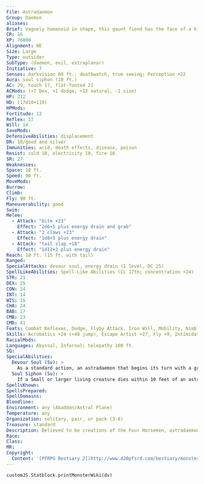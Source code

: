 ```yaml
---
File: Astradaemon
Group: Daemon
aliases: 
Brief: Vaguely humanoid in shape, this gaunt fiend has the face of a hideous fish and a body of lanky limbs and writhing tendrils.
CR: 16
XP: 76800
Alignment: NE
Size: Large
Type: outsider
SubType: (daemon, evil, extraplanar)
Initiative: 7
Senses: darkvision 60 ft., deathwatch, true seeing; Perception +22
Aura: soul siphon (10 ft.)
AC: 29, touch 17, flat-footed 21
ACMods: (+7 Dex, +1 dodge, +12 natural, -1 size)
HP: 212
HD: (17d10+119)
HPMods: 
Fortitude: 12
Reflex: 17
Will: 14
SaveMods: 
DefensiveAbilities: displacement
DR: 10/good and silver
Immunities: acid, death effects, disease, poison
Resist: cold 10, electricity 10, fire 10
SR: 27
Weaknesses: 
Space: 10 ft.
Speed: 90 ft.
MoveMods: 
Burrow: 
Climb: 
Fly: 90 ft.
Maneuverability: good
Swim: 
Melee: 
  - Attack: "bite +23"
    Effect: "2d6+5 plus energy drain and grab"
  - Attack: "2 claws +23"
    Effect: "1d8+5 plus energy drain"
  - Attack: "tail slap +18"
    Effect: "1d12+2 plus energy drain"
Reach: 10 ft. (15 ft. with tail)
Ranged: 
SpecialAttacks: devour soul, energy drain (1 level, DC 25)
SpellLikeAbilities: Spell-Like Abilities (CL 17th; concentration +24)  Constant-deathwatch, displacement, true seeing   At Will-enervation, fear (DC21), greater teleport (self plus 50 lbs. of objects only), vampiric touch   3/day-locate creature, plane shift (DC 24)   1/day-energy drain (DC 24), finger of death (DC 24), summon (level 6, 1d3 derghodaemons 50%)
STR: 21
DEX: 25
CON: 24
INT: 14
WIS: 15
CHA: 24
BAB: 17
CMB: 23
CMD: 41
Feats: Combat Reflexes, Dodge, Flyby Attack, Iron Will, Mobility, Nimble Moves, Power Attack, Spring Attack, Weapon Finesse
Skills: Acrobatics +24 (+48 jump), Escape Artist +27, Fly +9, Intimidate +27, Knowledge (planes) +22, Perception +22, Sense Motive +22, Stealth +23, Survival +22
RacialMods: 
Languages: Abyssal, Infernal; telepathy 100 ft.
SQ: 
SpecialAbilities:
  Devour Soul (Su): >
    As a standard action, an astradaemon that begins its turn with a grappled opponent can attempt to draw out and consume the soul of its victim, killing it instantly. This ability only works on living creatures, which may resist with a DC 25 Fortitude saving throw. The save is Constitution-based. For every 5 HD of the slain creature, the daemon gains a +1 profane bonus on attacks, saving throws, and checks for 24 hours. This ability does not consume all of the soul, and pieces of it still exist after the daemon completes its feast (enough to be able to resurrect the slain victim normally).
  Soul Siphon (Su): >
    If a Small or larger living creature dies within 10 feet of an astradaemon, the daemon gains 1d8 temporary hit points and a +2 bonus to Strength for 10 minutes. These bonuses stack with themselves. Incorporeal undead and living spirits traveling outside the body (such as a person using astral projection or magic jar) take 1d8 points of damage each round within the daemon's aura.
SpellsKnown: 
SpellsPrepared: 
SpellDomains: 
Bloodline: 
Environment: any (Abaddon/Astral Plane)
Temperature: any
Organization: solitary, pair, or pack (3-6)
Treasure: standard
Description: Believed to be creations of the Four Horsemen, astradaemons live out their existence in search of souls to harvest. These deadly creatures are ravening planar predators, openly hunting throughout the void for souls on which to feed. These voracious creatures are the personifications of death resulting from negative energy or level drain. Their vile touch drains life force from their enemies, and even perishing near them sates their thirst for life and souls.
Race: 
Class: 
MR: 
Copyright:
  Content: '[PFRPG Bestiary 2](http://www.d20pfsrd.com/bestiary/monster-listings/outsiders/daemons/astradaemon)'
---
```

```dataviewjs
customJS.Statblock.printMonsterWiki(dv)
```

